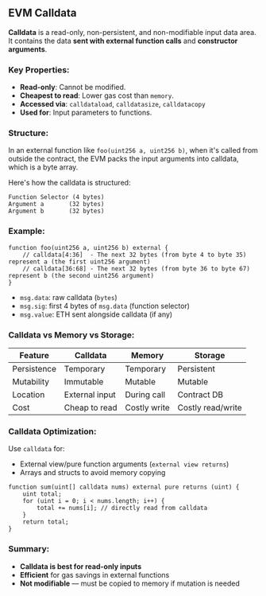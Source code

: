 ## EVM Calldata
**Calldata** is a read-only, non-persistent, and non-modifiable input data area. It contains the data **sent with external function calls** and **constructor arguments**.

### Key Properties:
- **Read-only**: Cannot be modified.
- **Cheapest to read**: Lower gas cost than `memory`.
- **Accessed via**: `calldataload`, `calldatasize`, `calldatacopy`
- **Used for**: Input parameters to functions.


### Structure:
In an external function like `foo(uint256 a, uint256 b)`, when it's called from outside the contract, the EVM packs the input arguments into calldata, which is a byte array.

Here's how the calldata is structured:
````
Function Selector (4 bytes)
Argument a       (32 bytes)
Argument b       (32 bytes)
````

### Example:
```solidity
function foo(uint256 a, uint256 b) external {
    // calldata[4:36]  - The next 32 bytes (from byte 4 to byte 35) represent a (the first uint256 argument)
    // calldata[36:68] - The next 32 bytes (from byte 36 to byte 67) represent b (the second uint256 argument)
}
```

* `msg.data`: raw calldata (`bytes`)
* `msg.sig`: first 4 bytes of `msg.data` (function selector)
* `msg.value`: ETH sent alongside calldata (if any)


### Calldata vs Memory vs Storage:

| Feature     | Calldata       | Memory       | Storage           |
| ----------- | -------------- | ------------ | ----------------- |
| Persistence | Temporary      | Temporary    | Persistent        |
| Mutability  | Immutable      | Mutable      | Mutable           |
| Location    | External input | During call  | Contract DB       |
| Cost        | Cheap to read  | Costly write | Costly read/write |


### Calldata Optimization:

Use `calldata` for:

* External view/pure function arguments (`external view returns`)
* Arrays and structs to avoid memory copying

```solidity
function sum(uint[] calldata nums) external pure returns (uint) {
    uint total;
    for (uint i = 0; i < nums.length; i++) {
        total += nums[i]; // directly read from calldata
    }
    return total;
}
```

### Summary:

* **Calldata is best for read-only inputs**
* **Efficient** for gas savings in external functions
* **Not modifiable** — must be copied to memory if mutation is needed


